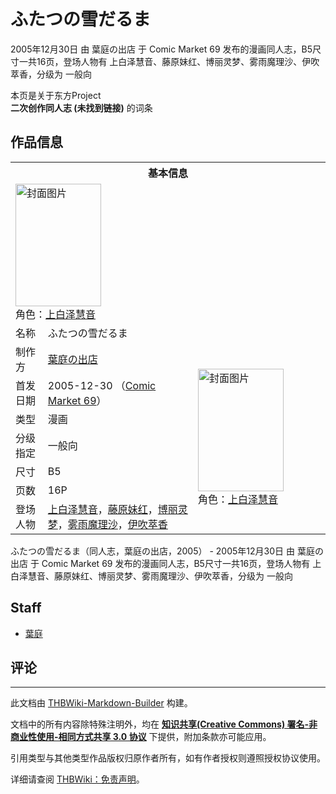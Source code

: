 # ふたつの雪だるま

<!-- source html: G:\repos\THBWiki-Markdown-Builder\THBWikiMarkdown\Temp\main\7\78\ns0%3A%E3%81%B5%E3%81%9F%E3%81%A4%E3%81%AE%E9%9B%AA%E3%81%A0%E3%82%8B%E3%81%BE.html -->

2005年12月30日 由 葉庭の出店 于 Comic Market 69 发布的漫画同人志，B5尺寸一共16页，登场人物有 上白泽慧音、藤原妹红、博丽灵梦、雾雨魔理沙、伊吹萃香，分级为 一般向

本页是关于东方Project  
 **二次创作同人志 (未找到链接)** 的词条
## 作品信息

<table><tbody><tr><th colspan="3">基本信息</th></tr><tr><td class="cover-artwork-mobile" colspan="2"><a href="./文件-ふたつの雪だるま封面.jpg.md" class="image" title="封面图片"><img alt="封面图片" src="https://upload.thwiki.cc/thumb/0/03/%E3%81%B5%E3%81%9F%E3%81%A4%E3%81%AE%E9%9B%AA%E3%81%A0%E3%82%8B%E3%81%BE%E5%B0%81%E9%9D%A2.jpg/137px-%E3%81%B5%E3%81%9F%E3%81%A4%E3%81%AE%E9%9B%AA%E3%81%A0%E3%82%8B%E3%81%BE%E5%B0%81%E9%9D%A2.jpg" decoding="async" loading="lazy" width="137" height="196" srcset="https://upload.thwiki.cc/thumb/0/03/%E3%81%B5%E3%81%9F%E3%81%A4%E3%81%AE%E9%9B%AA%E3%81%A0%E3%82%8B%E3%81%BE%E5%B0%81%E9%9D%A2.jpg/206px-%E3%81%B5%E3%81%9F%E3%81%A4%E3%81%AE%E9%9B%AA%E3%81%A0%E3%82%8B%E3%81%BE%E5%B0%81%E9%9D%A2.jpg 1.5x, https://upload.thwiki.cc/thumb/0/03/%E3%81%B5%E3%81%9F%E3%81%A4%E3%81%AE%E9%9B%AA%E3%81%A0%E3%82%8B%E3%81%BE%E5%B0%81%E9%9D%A2.jpg/274px-%E3%81%B5%E3%81%9F%E3%81%A4%E3%81%AE%E9%9B%AA%E3%81%A0%E3%82%8B%E3%81%BE%E5%B0%81%E9%9D%A2.jpg 2x" data-file-width="704" data-file-height="1005"></a><div class="cover-char">角色：<a href="./上白泽慧音.md" title="上白泽慧音">上白泽慧音</a></div></td>
</tr><tr><td class="label">名称</td><td colspan="2"> ふたつの雪だるま </td></tr><tr><td class="label">制作方</td><td><a href="./葉庭の出店.md" title="葉庭の出店">葉庭の出店</a></td><td class="cover-artwork" rowspan="7" style="min-width:196px;"><a href="./文件-ふたつの雪だるま封面.jpg.md" class="image" title="封面图片"><img alt="封面图片" src="https://upload.thwiki.cc/thumb/0/03/%E3%81%B5%E3%81%9F%E3%81%A4%E3%81%AE%E9%9B%AA%E3%81%A0%E3%82%8B%E3%81%BE%E5%B0%81%E9%9D%A2.jpg/137px-%E3%81%B5%E3%81%9F%E3%81%A4%E3%81%AE%E9%9B%AA%E3%81%A0%E3%82%8B%E3%81%BE%E5%B0%81%E9%9D%A2.jpg" decoding="async" loading="lazy" width="137" height="196" srcset="https://upload.thwiki.cc/thumb/0/03/%E3%81%B5%E3%81%9F%E3%81%A4%E3%81%AE%E9%9B%AA%E3%81%A0%E3%82%8B%E3%81%BE%E5%B0%81%E9%9D%A2.jpg/206px-%E3%81%B5%E3%81%9F%E3%81%A4%E3%81%AE%E9%9B%AA%E3%81%A0%E3%82%8B%E3%81%BE%E5%B0%81%E9%9D%A2.jpg 1.5x, https://upload.thwiki.cc/thumb/0/03/%E3%81%B5%E3%81%9F%E3%81%A4%E3%81%AE%E9%9B%AA%E3%81%A0%E3%82%8B%E3%81%BE%E5%B0%81%E9%9D%A2.jpg/274px-%E3%81%B5%E3%81%9F%E3%81%A4%E3%81%AE%E9%9B%AA%E3%81%A0%E3%82%8B%E3%81%BE%E5%B0%81%E9%9D%A2.jpg 2x" data-file-width="704" data-file-height="1005"></a><div class="cover-char">角色：<a href="./上白泽慧音.md" title="上白泽慧音">上白泽慧音</a></div></td>
</tr><tr><td class="label">首发日期</td><td>2005-12-30&#160;（<a href="/展会作品列表?e=Comic+Market%2369">Comic Market 69</a>）</td></tr><tr><td class="label">类型</td><td>漫画</td></tr><tr><td class="label">分级指定</td><td>一般向</td></tr><tr><td class="label">尺寸</td><td>B5</td></tr><tr><td class="label">页数</td><td>16P</td></tr><tr><td class="label">登场人物</td><td><a href="./上白泽慧音.md" title="上白泽慧音">上白泽慧音</a>，<a href="./藤原妹红.md" title="藤原妹红">藤原妹红</a>，<a href="./博丽灵梦.md" title="博丽灵梦">博丽灵梦</a>，<a href="./雾雨魔理沙.md" title="雾雨魔理沙">雾雨魔理沙</a>，<a href="./伊吹萃香.md" title="伊吹萃香">伊吹萃香</a></td></tr></tbody></table>

ふたつの雪だるま（同人志，葉庭の出店，2005） - 2005年12月30日 由 葉庭の出店 于 Comic Market 69 发布的漫画同人志，B5尺寸一共16页，登场人物有 上白泽慧音、藤原妹红、博丽灵梦、雾雨魔理沙、伊吹萃香，分级为 一般向
## Staff
- [葉庭](./葉庭.md)

## 评论




---

此文档由 [THBWiki-Markdown-Builder](https://github.com/Delsin-Yu/THBWiki-Markdown-Builder) 构建。

文档中的所有内容除特殊注明外，均在 [**知识共享(Creative Commons) 署名-非商业性使用-相同方式共享 3.0 协议**](https://creativecommons.org/licenses/by-sa/3.0/deed.zh-hans) 下提供，附加条款亦可能应用。

引用类型与其他类型作品版权归原作者所有，如有作者授权则遵照授权协议使用。

详细请查阅 [THBWiki：免责声明](https://thbwiki.cc/THBWiki:%E5%85%8D%E8%B4%A3%E5%A3%B0%E6%98%8E)。

